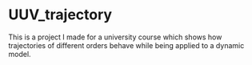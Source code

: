 # UUV_trajectory
This is a project I made for a university course which shows how trajectories of different orders behave while being applied to a dynamic model.

